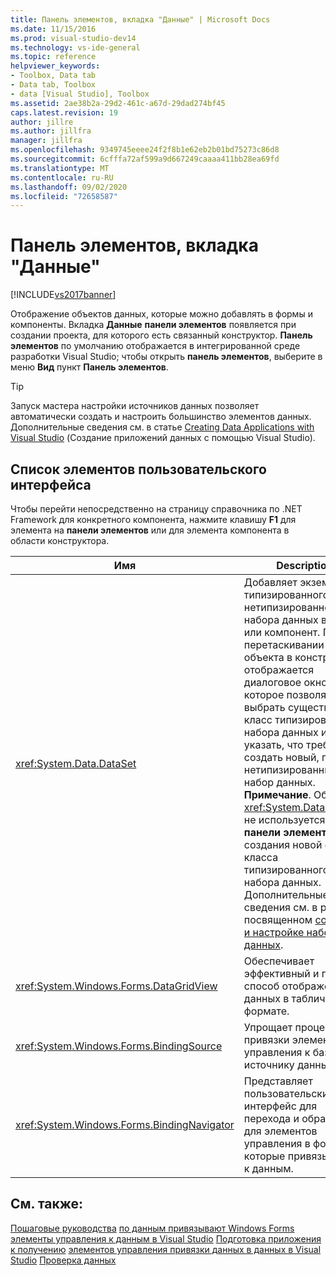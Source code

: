 ```yaml
---
title: Панель элементов, вкладка "Данные" | Microsoft Docs
ms.date: 11/15/2016
ms.prod: visual-studio-dev14
ms.technology: vs-ide-general
ms.topic: reference
helpviewer_keywords:
- Toolbox, Data tab
- Data tab, Toolbox
- data [Visual Studio], Toolbox
ms.assetid: 2ae38b2a-29d2-461c-a67d-29dad274bf45
caps.latest.revision: 19
author: jillre
ms.author: jillfra
manager: jillfra
ms.openlocfilehash: 9349745eeee24f2f8b1e62eb2b01bd75273c86d8
ms.sourcegitcommit: 6cfffa72af599a9d667249caaaa411bb28ea69fd
ms.translationtype: MT
ms.contentlocale: ru-RU
ms.lasthandoff: 09/02/2020
ms.locfileid: "72658587"
---
```

# <a name="toolbox-data-tab"></a>Панель элементов, вкладка "Данные"
[!INCLUDE[vs2017banner](../../includes/vs2017banner.md)]

Отображение объектов данных, которые можно добавлять в формы и компоненты. Вкладка **Данные** **панели элементов** появляется при создании проекта, для которого есть связанный конструктор. **Панель элементов** по умолчанию отображается в интегрированной среде разработки Visual Studio; чтобы открыть **панель элементов**, выберите в меню **Вид** пункт **Панель элементов**.

> [!TIP]
> Запуск мастера настройки источников данных позволяет автоматически создать и настроить большинство элементов данных. Дополнительные сведения см. в статье [Creating Data Applications with Visual Studio](https://msdn.microsoft.com/28edce21-220a-484c-b461-a75b0232d293) (Создание приложений данных с помощью Visual Studio).

## <a name="ui-element-list"></a>Список элементов пользовательского интерфейса
 Чтобы перейти непосредственно на страницу справочника по .NET Framework для конкретного компонента, нажмите клавишу **F1** для элемента на **панели элементов** или для элемента компонента в области конструктора.

|Имя|Description|
|----------|-----------------|
|<xref:System.Data.DataSet>|Добавляет экземпляр типизированного или нетипизированного набора данных в форму или компонент. При перетаскивании объекта в конструктор отображается диалоговое окно, которое позволяет выбрать существующий класс типизированного набора данных или указать, что требуется создать новый, пустой, нетипизированный набор данных. **Примечание**. Объект <xref:System.Data.DataSet> не используется на **панели элементов** для создания новой схемы и класса типизированного набора данных. Дополнительные сведения см. в разделе, посвященном [созданию и настройке наборов данных](../../data-tools/create-and-configure-datasets-in-visual-studio.md).|
|<xref:System.Windows.Forms.DataGridView>|Обеспечивает эффективный и гибкий способ отображения данных в табличном формате.|
|<xref:System.Windows.Forms.BindingSource>|Упрощает процесс привязки элементов управления к базовому источнику данных.|
|<xref:System.Windows.Forms.BindingNavigator>|Представляет пользовательский интерфейс для перехода и обработки для элементов управления в форме, которые привязываются к данным.|

## <a name="see-also"></a>См. также:
 [Пошаговые руководства](https://msdn.microsoft.com/library/15a88fb8-3bee-4962-914d-7a1f8bd40ec4) [по данным привязывают Windows Forms элементы управления к данным в Visual Studio](../../data-tools/bind-windows-forms-controls-to-data-in-visual-studio.md) [Подготовка приложения к получению](https://msdn.microsoft.com/library/c17bdb7e-c234-4f2f-9582-5e55c27356ad) [элементов управления привязки данных в данных в Visual Studio](../../data-tools/bind-controls-to-data-in-visual-studio.md) [Проверка данных](https://msdn.microsoft.com/library/b3a9ee4e-5d4d-4411-9c56-c811f2b4ee7e)